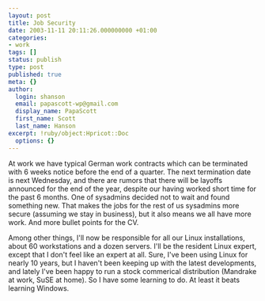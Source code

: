 ```yaml
---
layout: post
title: Job Security
date: 2003-11-11 20:11:26.000000000 +01:00
categories:
- work
tags: []
status: publish
type: post
published: true
meta: {}
author:
  login: shanson
  email: papascott-wp@gmail.com
  display_name: PapaScott
  first_name: Scott
  last_name: Hanson
excerpt: !ruby/object:Hpricot::Doc
  options: {}
---
```

<p>At work we have typical German work contracts which can be terminated with 6 weeks notice before the end of a quarter. The next termination date is next Wednesday, and there are rumors that there will be layoffs announced for the end of the year, despite our having worked short time for the past 6 months. One of sysadmins decided not to wait and found something new. That makes the jobs for the rest of us sysadmins more secure (assuming we stay in business), but it also means we all have more work. And more bullet points for the CV.</p>
<p>Among other things, I'll now be responsible for all our Linux installations, about 60 workstations and a dozen servers. I'll be the resident Linux expert, except that I don't feel like an expert at all. Sure, I've been using Linux for nearly 10 years, but I haven't been keeping up with the latest developments, and lately I've been happy to run a stock commerical distribution (Mandrake at work, SuSE at home). So I have some learning to do. At least it beats learning Windows.</p>
